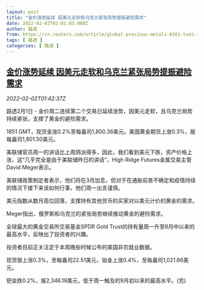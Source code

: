 ```yaml
---
layout: post
title: "金价涨势延续 因美元走软和乌克兰紧张局势提振避险需求"
date: 2022-02-02T02:01:03.000Z
author: 路透
from: https://cn.reuters.com/article/global-precious-metals-0201-tues-idCNKBS2K702K
tags: [ 路透 ]
categories: [ 路透 ]
---
```

<!--1643767263000-->
[金价涨势延续 因美元走软和乌克兰紧张局势提振避险需求](https://cn.reuters.com/article/global-precious-metals-0201-tues-idCNKBS2K702K)
------

<div>
<div><i>2022-02-02T01:42:37Z</i></div><p>路透2月1日 - 金价周二连续第二个交易日延续涨势，因美元走软，且乌克兰局势持续紧张，支撑了黄金的避险需求。</p><p>1851 GMT，现货金涨0.2%至每盎司1,800.36美元。美国黄金期货上涨0.3%，报每盎司1,801.50美元。</p><p>美联储官员周一的讲话比上周鸽派得多，因此，我们看到美元下跌，资产价格上涨，这“几乎完全是由于美联储昨日的讲话”，High Ridge Futures金属交易主管David Meger表示。</p><p>美联储政策制定者表示，他们将在3月加息，但对于在通胀前景不确定和疫情持续的情况下接下来该如何行事，他们周一出言谨慎。</p><p>美元指数从数月高位回落，支撑持有其他货币的买家对以美元计价的黄金的需求。</p><p>Meger指出，俄罗斯和乌克兰的紧张局势继续推动黄金的避险需求。</p><p>全球最大的黄金交易所交易基金SPDR Gold Trust的持有量周一升至8月中以来的最高水平，反映出了投资者的兴趣。</p><p>投资者目前正关注定于本周晚些时候公布的美国非农就业数据。</p><p>现货银上涨0.3%，至每盎司22.51美元，铂金上涨0.4%，至每盎司1,021.66美元。</p><p>钯金跌0.2%，报2,346.19美元，低于周一触及的9月初以来的最高水平。(完)</p>
</div>
